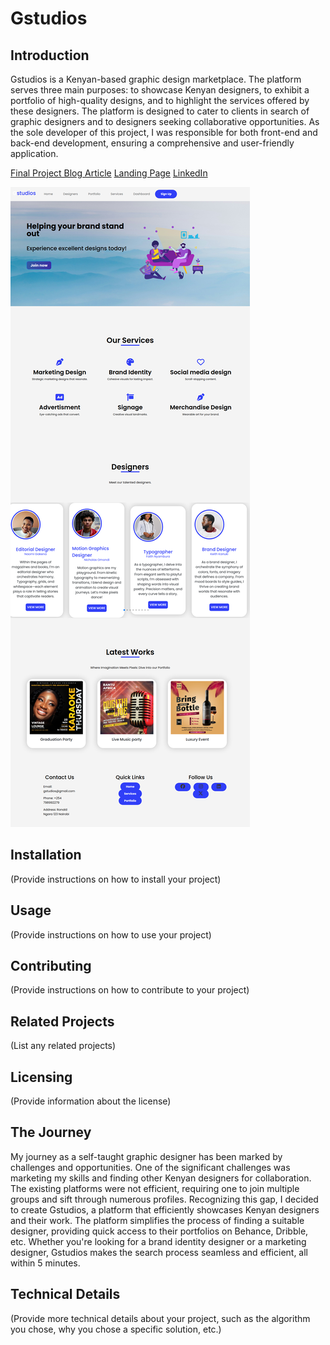 # Gstudios

## Introduction
Gstudios is a Kenyan-based graphic design marketplace. The platform serves three main purposes: to showcase Kenyan designers, to exhibit a portfolio of high-quality designs, and to highlight the services offered by these designers. The platform is designed to cater to clients in search of graphic designers and to designers seeking collaborative opportunities. As the sole developer of this project, I was responsible for both front-end and back-end development, ensuring a comprehensive and user-friendly application.


[Final Project Blog Article](https://docs.google.com/document/d/1m114LHmCpiFQA72uDQxQ6zFyo29fUgTdBRBizUsCg90/edit?usp=sharing)
[Landing Page](https://gstudios-website.onrender.com/)
[LinkedIn](www.linkedin.com/in/gikonyomwema)


![Gstudios Website](https://raw.githubusercontent.com/gikonyo-mwema/Gstudios_MVP/main/static/images/gstudios%20website.png)

## Installation
(Provide instructions on how to install your project)

## Usage
(Provide instructions on how to use your project)

## Contributing
(Provide instructions on how to contribute to your project)

## Related Projects
(List any related projects)

## Licensing
(Provide information about the license)

## The Journey
My journey as a self-taught graphic designer has been marked by challenges and opportunities. One of the significant challenges was marketing my skills and finding other Kenyan designers for collaboration. The existing platforms were not efficient, requiring one to join multiple groups and sift through numerous profiles. Recognizing this gap, I decided to create Gstudios, a platform that efficiently showcases Kenyan designers and their work. The platform simplifies the process of finding a suitable designer, providing quick access to their portfolios on Behance, Dribble, etc. Whether you're looking for a brand identity designer or a marketing designer, Gstudios makes the search process seamless and efficient, all within 5 minutes.

## Technical Details
(Provide more technical details about your project, such as the algorithm you chose, why you chose a specific solution, etc.)


